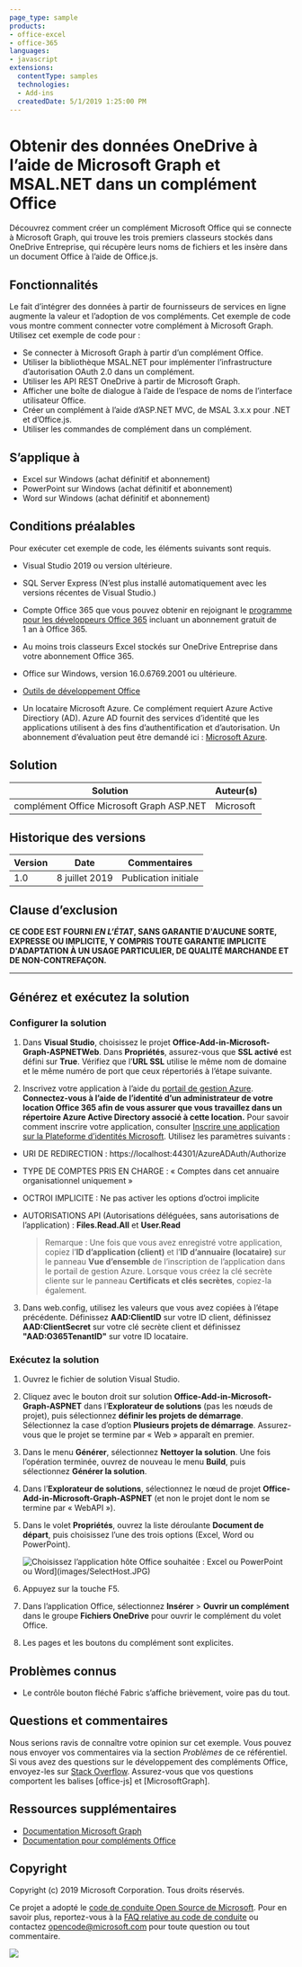 ```yaml
---
page_type: sample
products:
- office-excel
- office-365
languages:
- javascript
extensions:
  contentType: samples
  technologies:
  - Add-ins
  createdDate: 5/1/2019 1:25:00 PM
---
```

# Obtenir des données OneDrive à l’aide de Microsoft Graph et MSAL.NET dans un complément Office 

Découvrez comment créer un complément Microsoft Office qui se connecte à Microsoft Graph, qui trouve les trois premiers classeurs stockés dans OneDrive Entreprise, qui récupère leurs noms de fichiers et les insère dans un document Office à l’aide de Office.js.

## Fonctionnalités
Le fait d’intégrer des données à partir de fournisseurs de services en ligne augmente la valeur et l’adoption de vos compléments. Cet exemple de code vous montre comment connecter votre complément à Microsoft Graph. Utilisez cet exemple de code pour :

* Se connecter à Microsoft Graph à partir d’un complément Office.
* Utiliser la bibliothèque MSAL.NET pour implémenter l’infrastructure d’autorisation OAuth 2.0 dans un complément.
* Utiliser les API REST OneDrive à partir de Microsoft Graph.
* Afficher une boîte de dialogue à l’aide de l’espace de noms de l’interface utilisateur Office.
* Créer un complément à l’aide d’ASP.NET MVC, de MSAL 3.x.x pour .NET et d’Office.js. 
* Utiliser les commandes de complément dans un complément.

## S’applique à

-  Excel sur Windows (achat définitif et abonnement)
-  PowerPoint sur Windows (achat définitif et abonnement)
-  Word sur Windows (achat définitif et abonnement)

## Conditions préalables

Pour exécuter cet exemple de code, les éléments suivants sont requis.

* Visual Studio 2019 ou version ultérieure.

* SQL Server Express (N’est plus installé automatiquement avec les versions récentes de Visual Studio.)

* Compte Office 365 que vous pouvez obtenir en rejoignant le [programme pour les développeurs Office 365](https://aka.ms/devprogramsignup) incluant un abonnement gratuit de 1 an à Office 365.

* Au moins trois classeurs Excel stockés sur OneDrive Entreprise dans votre abonnement Office 365.

* Office sur Windows, version 16.0.6769.2001 ou ultérieure.

* [Outils de développement Office](https://www.visualstudio.com/en-us/features/office-tools-vs.aspx)

* Un locataire Microsoft Azure. Ce complément requiert Azure Active Directiory (AD). Azure AD fournit des services d’identité que les applications utilisent à des fins d’authentification et d’autorisation. Un abonnement d’évaluation peut être demandé ici : [Microsoft Azure](https://account.windowsazure.com/SignUp).

## Solution

Solution | Auteur(s)
---------|----------
complément Office Microsoft Graph ASP.NET | Microsoft

## Historique des versions

Version | Date | Commentaires
---------| -----| --------
1.0 | 8 juillet 2019 | Publication initiale

## Clause d’exclusion

**CE CODE EST FOURNI *EN L’ÉTAT*, SANS GARANTIE D'AUCUNE SORTE, EXPRESSE OU IMPLICITE, Y COMPRIS TOUTE GARANTIE IMPLICITE D'ADAPTATION À UN USAGE PARTICULIER, DE QUALITÉ MARCHANDE ET DE NON-CONTREFAÇON.**

----------

## Générez et exécutez la solution

### Configurer la solution

1. Dans **Visual Studio**, choisissez le projet **Office-Add-in-Microsoft-Graph-ASPNETWeb**. Dans **Propriétés**, assurez-vous que **SSL activé** est défini sur **True**. Vérifiez que l’**URL SSL** utilise le même nom de domaine et le même numéro de port que ceux répertoriés à l’étape suivante.
 
2. Inscrivez votre application à l’aide du [portail de gestion Azure](https://manage.windowsazure.com). **Connectez-vous à l’aide de l’identité d’un administrateur de votre location Office 365 afin de vous assurer que vous travaillez dans un répertoire Azure Active Directory associé à cette location.** Pour savoir comment inscrire votre application, consulter [Inscrire une application sur la Plateforme d’identités Microsoft](https://docs.microsoft.com/graph/auth-register-app-v2). Utilisez les paramètres suivants :

 - URI DE REDIRECTION : https://localhost:44301/AzureADAuth/Authorize
 - TYPE DE COMPTES PRIS EN CHARGE : « Comptes dans cet annuaire organisationnel uniquement »
 - OCTROI IMPLICITE : Ne pas activer les options d’octroi implicite
 - AUTORISATIONS API (Autorisations déléguées, sans autorisations de l’application) : **Files.Read.All** et **User.Read**

	> Remarque : Une fois que vous avez enregistré votre application, copiez l’**ID d’application (client)** et l’**ID d’annuaire (locataire)** sur le panneau **Vue d’ensemble** de l’inscription de l’application dans le portail de gestion Azure. Lorsque vous créez la clé secrète cliente sur le panneau **Certificats et clés secrètes**, copiez-la également. 
	 
3.  Dans web.config, utilisez les valeurs que vous avez copiées à l’étape précédente. Définissez **AAD:ClientID** sur votre ID client, définissez **AAD:ClientSecret** sur votre clé secrète client et définissez **"AAD:O365TenantID"** sur votre ID locataire. 

### Exécutez la solution

1. Ouvrez le fichier de solution Visual Studio. 
2. Cliquez avec le bouton droit sur solution **Office-Add-in-Microsoft-Graph-ASPNET** dans l’**Explorateur de solutions** (pas les nœuds de projet), puis sélectionnez **définir les projets de démarrage**. Sélectionnez la case d’option **Plusieurs projets de démarrage**. Assurez-vous que le projet se termine par « Web » apparaît en premier.
3. Dans le menu **Générer**, sélectionnez **Nettoyer la solution**. Une fois l’opération terminée, ouvrez de nouveau le menu **Build**, puis sélectionnez **Générer la solution**.
4. Dans l’**Explorateur de solutions**, sélectionnez le nœud de projet **Office-Add-in-Microsoft-Graph-ASPNET** (et non le projet dont le nom se termine par « WebAPI »).
5. Dans le volet **Propriétés**, ouvrez la liste déroulante **Document de départ**, puis choisissez l’une des trois options (Excel, Word ou PowerPoint).

    ![Choisissez l’application hôte Office souhaitée :](images/SelectHost.JPG) Excel ou PowerPoint ou Word](images/SelectHost.JPG)

6. Appuyez sur la touche F5. 
7. Dans l’application Office, sélectionnez **Insérer** > **Ouvrir un complément** dans le groupe **Fichiers OneDrive** pour ouvrir le complément du volet Office.
8. Les pages et les boutons du complément sont explicites. 

## Problèmes connus

* Le contrôle bouton fléché Fabric s’affiche brièvement, voire pas du tout.

## Questions et commentaires

Nous serions ravis de connaître votre opinion sur cet exemple. Vous pouvez nous envoyer vos commentaires via la section *Problèmes* de ce référentiel.
Si vous avez des questions sur le développement des compléments Office, envoyez-les sur [Stack Overflow](http://stackoverflow.com). Assurez-vous que vos questions comportent les balises [office-js] et [MicrosoftGraph].

## Ressources supplémentaires

* [Documentation Microsoft Graph](https://docs.microsoft.com/graph/)
* [Documentation pour compléments Office](https://docs.microsoft.com/office/dev/add-ins/overview/office-add-ins)

## Copyright
Copyright (c) 2019 Microsoft Corporation. Tous droits réservés.

Ce projet a adopté le [code de conduite Open Source de Microsoft](https://opensource.microsoft.com/codeofconduct/). Pour en savoir plus, reportez-vous à la [FAQ relative au code de conduite](https://opensource.microsoft.com/codeofconduct/faq/) ou contactez [opencode@microsoft.com](mailto:opencode@microsoft.com) pour toute question ou tout commentaire.

<img src="https://telemetry.sharepointpnp.com/pnp-officeaddins/auth/Office-Add-in-Microsoft-Graph-ASPNET" />
